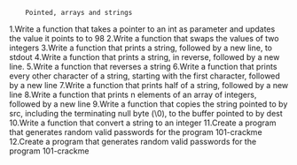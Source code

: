 		Pointed, arrays and strings
1.Write a function that takes a pointer to an int as parameter and updates the value it points to to 98
2.Write a function that swaps the values of two integers
3.Write a function that prints a string, followed by a new line, to stdout
4.Write a function that prints a string, in reverse, followed by a new line.
5.Write a function that reverses a string
6.Write a function that prints every other character of a string, starting with the first character, followed by a new line
7.Write a function that prints half of a string, followed by a new line
8.Write a function that prints n elements of an array of integers, followed by a new line
9.Write a function that copies the string pointed to by src, including the terminating null byte (\0), to the buffer pointed to by dest
10.Write a function that convert a string to an integer
11.Create a program that generates random valid passwords for the program 101-crackme
12.Create a program that generates random valid passwords for the program 101-crackme

